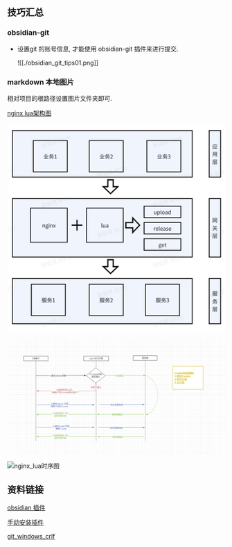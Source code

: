 
## 技巧汇总


### obsidian-git

- 设置git 的账号信息, 才能使用 obsidian-git 插件来进行提交.

	![[./obsidian_git_tips01.png]]

### markdown 本地图片

相对项目的根路径设置图片文件夹即可.

[nginx lua架构图](/imgs/2024-01-15/nginx_lua.jpg)

![nginx_lua架构图](/imgs/2024-01-15/nginx_lua.jpg)

![nginx_lua时序图](/imgs/2024-01-15/pytW3uzcsfDnEUCq.jpeg)

![nginx_lua时序图](nginx_lua2.jpg)

## 资料链接

[obsidian 插件](https://mdnice.com/writing/5caac9e9eb61489a959db5fd415e4d20)

[手动安装插件](https://www.youtube.com/watch?v=ffGfVBLDI_0)

[git_windows_crlf](https://stackoverflow.com/questions/17628305/windows-git-warning-lf-will-be-replaced-by-crlf-is-that-warning-tail-backwar)